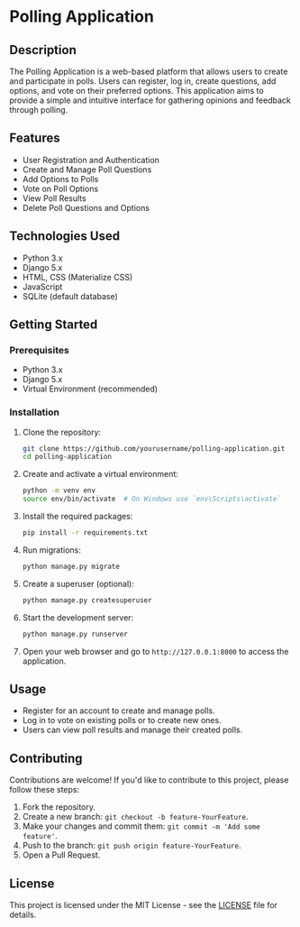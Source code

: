 
# Polling Application

## Description

The Polling Application is a web-based platform that allows users to create and participate in polls. Users can register, log in, create questions, add options, and vote on their preferred options. This application aims to provide a simple and intuitive interface for gathering opinions and feedback through polling.

## Features

- User Registration and Authentication
- Create and Manage Poll Questions
- Add Options to Polls
- Vote on Poll Options
- View Poll Results
- Delete Poll Questions and Options

## Technologies Used

- Python 3.x
- Django 5.x
- HTML, CSS (Materialize CSS)
- JavaScript
- SQLite (default database)

## Getting Started

### Prerequisites

- Python 3.x
- Django 5.x
- Virtual Environment (recommended)

### Installation

1. Clone the repository:

   ```bash
   git clone https://github.com/yourusername/polling-application.git
   cd polling-application
   ```

2. Create and activate a virtual environment:

   ```bash
   python -m venv env
   source env/bin/activate  # On Windows use `env\Scripts\activate`
   ```

3. Install the required packages:

   ```bash
   pip install -r requirements.txt
   ```

4. Run migrations:

   ```bash
   python manage.py migrate
   ```

5. Create a superuser (optional):

   ```bash
   python manage.py createsuperuser
   ```

6. Start the development server:

   ```bash
   python manage.py runserver
   ```

7. Open your web browser and go to `http://127.0.0.1:8000` to access the application.

## Usage

- Register for an account to create and manage polls.
- Log in to vote on existing polls or to create new ones.
- Users can view poll results and manage their created polls.

## Contributing

Contributions are welcome! If you'd like to contribute to this project, please follow these steps:

1. Fork the repository.
2. Create a new branch: `git checkout -b feature-YourFeature`.
3. Make your changes and commit them: `git commit -m 'Add some feature'`.
4. Push to the branch: `git push origin feature-YourFeature`.
5. Open a Pull Request.

## License

This project is licensed under the MIT License - see the [LICENSE](LICENSE) file for details.


